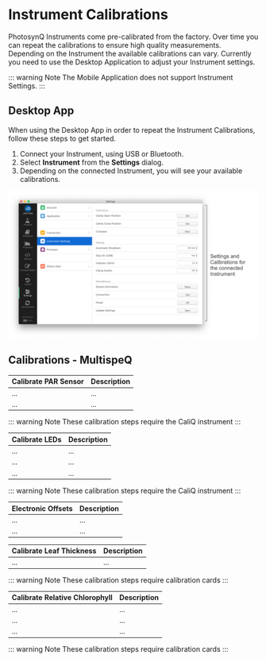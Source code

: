 # Instrument Calibrations

PhotosynQ Instruments come pre-calibrated from the factory. Over time you can repeat the calibrations to ensure high quality measurements. Depending on the Instrument the available calibrations can vary. Currently you need to use the Desktop Application to adjust your Instrument settings.

::: warning Note
The Mobile Application does not support Instrument Settings.
:::

## Desktop App

When using the Desktop App in order to repeat the Instrument Calibrations, follow these steps to get started.

1. Connect your Instrument, using USB or Bluetooth.
2. Select **Instrument** from the **Settings** dialog.
3. Depending on the connected Instrument, you will see your available calibrations.

![Calibrations Dialog to show available Instrument calibrations.](./images/instrument-calibrations-desktop-app.png)

## Calibrations - MultispeQ

| Calibrate PAR Sensor | Description |
| -------------------- |-------------|
| ... | ... |
| ... | ... |

::: warning Note
These calibration steps require the CaliQ instrument
:::

| Calibrate LEDs | Description |
| -------------- |-------------|
| ... | ... |
| ... | ... |
| ... | ... |

::: warning Note
These calibration steps require the CaliQ instrument
:::

| Electronic Offsets | Description |
| ------------------ |-------------|
| ... | ... |
| ... | ... |

| Calibrate Leaf Thickness | Description |
| ------------------------ |-------------|
| ... | ... |

::: warning Note
These calibration steps require calibration cards
:::

| Calibrate Relative Chlorophyll | Description |
| ------------------------------ |-------------|
| ... | ... |
| ... | ... |
| ... | ... |

::: warning Note
These calibration steps require calibration cards
:::
